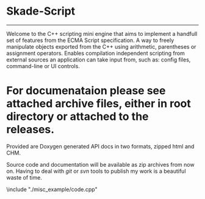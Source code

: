 # Skade-Script
----------------
Welcome to the C++ scripting mini engine that aims to implement a handfull set of features from the ECMA Script specification. A way to freely manipulate objects exported from the C++ using arithmetic, parentheses or assignment operators. Enables compilation independent scripting from external sources an application can take input from, such as: config files, command-line or UI controls.

# For documenataion please see attached archive files, either in root directory or attached to the releases.
Provided are Doxygen generated API docs in two formats, zipped html and CHM.

Source code and documentation will be available as zip archives from now on.
Having to deal with *git* or *svn* tools to publish my work is a beautiful waste of time.

\include "./misc_example/code.cpp"
